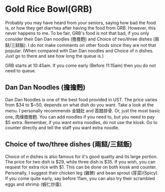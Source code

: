 
# Gold Rice Bowl(GRB)

Probably you may have heard from your seniors, saying how bad the food is, or how they get diarrhea after having the food from GRB. However, this never happens to me. To be fair, GRB's food is not that bad, if you only consider their Dan Dan noodles (擔擔麪) and Choice of two/three dishes (兩餸/三餸飯). I do not make comments on other foods since they are not that popular. (When compared with Dan Dan noodles and Choice of n dishes. Just go to there and see how long the queue is.)

GRB starts at 10:45am. If you come early (Before 11:15am) then you do not need to queue.

## Dan Dan Noodles (擔擔麪)

Dan Dan Noodles is one of the best food provided in UST. The price varies from $34 to $~50, depends on what dish do you want. Take a look at the menu. I personally recommends 金錢肚 and 荔醋排骨. Or, just the most basic one, 肉燥擔擔麪. You can add noodles if you need to, but you need to pay $5 extra. Remember, if you want extra noodles, do not use the kiosk. Go to counter directly and tell the staff you want extra noodle.

## Choice of two/three dishes (兩餸/三餸飯)

Choice of n dishes is also famous for it's good quality and its large portion. The price for two dish is $29, while three dish is $35. If you wish, you can request for extra rice with $1. This can be done on both kiosk and counter. Personally, I suggest their chicken leg (雞髀) and bean sprout (芽菜)(Spicy). If you come quite early, say before 11am, you can also try their scrambled eggs and shrimp (蝦仁炒蛋).
